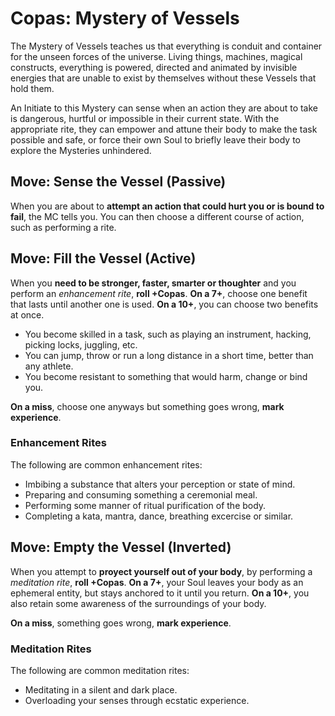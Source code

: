 # Copas: Mystery of Vessels

The Mystery of Vessels teaches us that everything is conduit and container for the unseen forces of the universe. 
Living things, machines, magical constructs, everything is powered, directed and animated by invisible energies that are unable to exist by themselves without these Vessels that hold them.

An Initiate to this Mystery can sense when an action they are about to take is dangerous, hurtful or impossible in their current state. With the appropriate rite, they can empower and attune their body to make the task possible and safe, or force their own Soul to briefly leave their body to explore the Mysteries unhindered.


## Move: Sense the Vessel (Passive)

When you are about to __attempt an action that could hurt you or is bound to fail__, the MC tells you. 
You can then choose a different course of action, such as performing a rite. 


## Move: Fill the Vessel (Active)

When you __need to be stronger, faster, smarter or thoughter__ and you perform an _enhancement rite_, __roll +Copas__.
__On a 7+__, choose one benefit that lasts until another one is used.
__On a 10+__, you can choose two benefits at once. 

* You become skilled in a task, such as playing an instrument, hacking, picking locks, juggling, etc.
* You can jump, throw or run a long distance in a short time, better than any athlete.
* You become resistant to something that would harm, change or bind you.

__On a miss__, choose one anyways but something goes wrong, __mark experience__.

### Enhancement Rites

The following are common enhancement rites:

* Imbibing a substance that alters your perception or state of mind.
* Preparing and consuming something a ceremonial meal. 
* Performing some manner of ritual purification of the body.
* Completing a kata, mantra, dance, breathing excercise or similar.


## Move: Empty the Vessel (Inverted)

When you attempt to __proyect yourself out of your body__, by performing a _meditation rite_, __roll +Copas__. 
__On a 7+__, your Soul leaves your body as an ephemeral entity, but stays anchored to it until you return. 
__On a 10+__, you also retain some awareness of the surroundings of your body.

__On a miss__, something goes wrong, __mark experience__.

### Meditation Rites

The following are common meditation rites:

* Meditating in a silent and dark place. 
* Overloading your senses through ecstatic experience.


